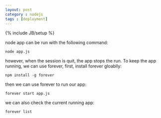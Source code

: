 ```yaml
---
layout: post
category : nodejs
tags : [deployment]
---
```

{% include JB/setup %}

node app can be run with the following command:

    node app.js

however, when the session is quit, the app stops the run. To keep the app running, we can use forever, first, install forever gloablly:

	npm install -g forever

then we can use forever to run our app:

	forever start app.js

we can also check the current running app:

	forever list

